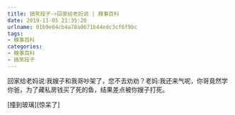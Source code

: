```yaml
---
title: 搞笑段子->回家给老妈说 | 糗事百科
date: 2019-11-05 21:35:20
urlname: 01b9e04cb4a78a8671b44edc3cf6f9bc
tags: 
- 糗事百科
categories:
- 糗事百科
- 搞笑段子
---
```

回家给老妈说:我嫂子和我哥吵架了，您不去劝劝？老妈:我还来气呢，你哥竟然学你爸，为了藏私房钱买了死的鱼，结果差点被你嫂子打死。

[撞到玻璃][惊呆了]


